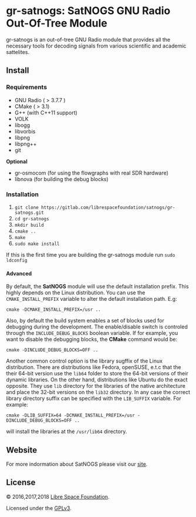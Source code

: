 # gr-satnogs: SatNOGS GNU Radio Out-Of-Tree Module
gr-satnogs is an out-of-tree GNU Radio module that provides all the necessary tools
for decoding signals from various scientific and academic sattelites.

## Install

### Requirements
* GNU Radio ( > 3.7.7 )
* CMake ( > 3.1)
* G++ (with C++11 support)
* VOLK
* libogg
* libvorbis
* libpng
* libpng++
* git

**Optional**
* gr-osmocom (for using the flowgraphs with real SDR hardware)
* libnova (for building the debug blocks)

### Installation

1. `git clone https://gitlab.com/librespacefoundation/satnogs/gr-satnogs.git`
2. `cd gr-satnogs`
3. `mkdir build`
4. `cmake ..`
5. `make`
6. `sudo make install`

If this is the first time you are building the gr-satnogs module run
`sudo ldconfig`

#### Advanced
By default, the **SatNOGS** module will use the default installation prefix.
This highly depends on the Linux distribution. You can use the `CMAKE_INSTALL_PREFIX`
variable to alter the default installation path.
E.g:

`cmake -DCMAKE_INSTALL_PREFIX=/usr ..`

Also, by default the build system enables a set of blocks used for debugging
during the development. The enable/disable switch is controled through the
`INCLUDE_DEBUG_BLOCKS` boolean variable. If for example, you want to disable the
debugging blocks, the **CMake** command would be:

`cmake -DINCLUDE_DEBUG_BLOCKS=OFF ..`

Another common control option is the library sugffix of the Linux distribution.
There are distributions like Fedora, openSUSE, e.t.c that the their 64-bit version
use the `lib64` folder to store the 64-bit versions of their dynamic libraries.
On the other hand, distributions like Ubuntu do the exact opposite. They use
`lib` directory for the libraries of the native architecture and place the 32-bit versions
on the `lib32` directory. In any case the correct library directory suffix
can be specified with the `LIB_SUFFIX` variable. For example:

`cmake -DLIB_SUFFIX=64 -DCMAKE_INSTALL_PREFIX=/usr -DINCLUDE_DEBUG_BLOCKS=OFF ..`

will install the libraries at the `/usr/lib64` directory.

## Website
For more indormation about SatNOGS please visit our [site](https://satnogs.org/).

## License

&copy; 2016,2017,2018 [Libre Space Foundation](http://librespacefoundation.org).

Licensed under the [GPLv3](LICENSE).
